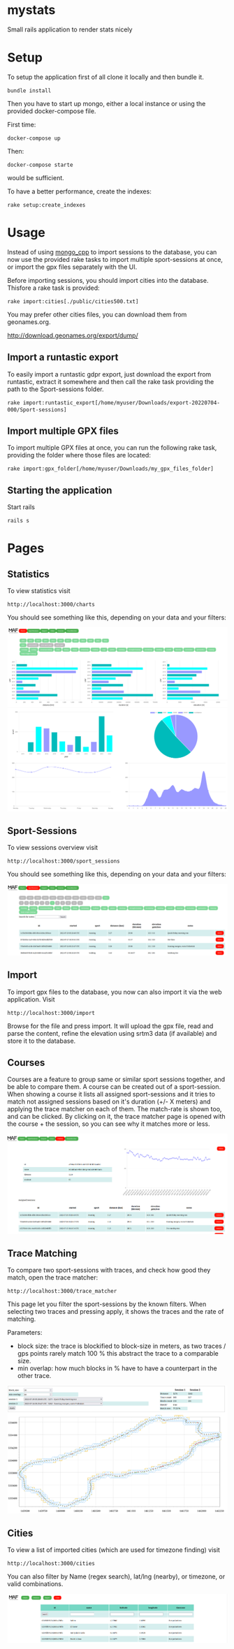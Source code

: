 # mystats
Small rails application to render stats nicely

# Setup

To setup the application first of all clone it locally and then bundle it.

```
bundle install
```

Then you have to start up mongo, either a local instance or using the provided 
docker-compose file.

First time:

```
docker-compose up
```

Then:

```
docker-compose starte
```

would be sufficient.

To have a better performance, create the indexes:

```
rake setup:create_indexes
```

# Usage

Instead of using [mongo_cpp](https://github.com/TheWudu/mongo_cpp/) to import sessions to 
the database, you can now use the provided rake tasks to import multiple sport-sessions
at once, or import the gpx files separately with the UI.

Before importing sessions, you should import cities into the database. Thisfore a rake
task is provided:

```
rake import:cities[./public/cities500.txt]
```

You may prefer other cities files, you can download them from geonames.org.

http://download.geonames.org/export/dump/

## Import a runtastic export

To easily import a runtastic gdpr export, just download the export from runtastic,
extract it somewhere and then call the rake task providing the path to the 
Sport-sessions folder.

```
rake import:runtastic_export[/home/myuser/Downloads/export-20220704-000/Sport-sessions]
```

## Import multiple GPX files

To import multiple GPX files at once, you can run the following rake task, providing
the folder where those files are located:

```
rake import:gpx_folder[/home/myuser/Downloads/my_gpx_files_folder]
```

## Starting the application

Start rails 

```
rails s
```

# Pages

## Statistics

To view statistics visit

```
http://localhost:3000/charts
```

You should see something like this, depending on your data and your filters:

![stats01](./doc/20220730_stats01.png)
![stats02](./doc/20220730_stats02.png)

## Sport-Sessions

To view sessions overview visit

```
http://localhost:3000/sport_sessions
```

You should see something like this, depending on your data and your filters:

![sessions01](./doc/20220730_sessions01.png)

## Import

To import gpx files to the database, you now can also import it via the
web application. Visit

```
http://localhost:3000/import
```

Browse for the file and press import. It will upload the gpx file,
read and parse the content, refine the elevation using srtm3 data (if available)
and store it to the database.

## Courses

Courses are a feature to group same or similar sport sessions together, and be able
to compare them. A course can be created out of a sport-session. When showing a 
course it lists all assigned sport-sessions and it tries to match not assigned sessions
based on it's duration (+/- X meters) and applying the trace matcher on 
each of them. The match-rate is shown too, and can be clicked. By clicking on it,
the trace matcher page is opened with the course + the session, so you can 
see why it matches more or less. 

![courses](./doc/20220730_courses.png)

## Trace Matching

To compare two sport-sessions with traces, and check how good they match, open the 
trace matcher:

```
http://localhost:3000/trace_matcher
```

This page let you filter the sport-sessions by the known filters. When selecting 
two traces and pressing apply, it shows the traces and the rate of matching. 

Parameters:

* block size: the trace is blockified to block-size in meters, as two traces / gps points rarely 
  match 100 % this abstract the trace to a comparable size. 
* min overlap: how much blocks in % have to have a counterpart in the other trace.

![trace_matcher](./doc/20220730_trace_matcher.png)

## Cities

To view a list of imported cities (which are used for timezone finding) visit

```
http://localhost:3000/cities
```

You can also filter by Name (regex search), lat/lng (nearby), or timezone, or valid
combinations.

![cities01](./doc/20220627_cities.png)

